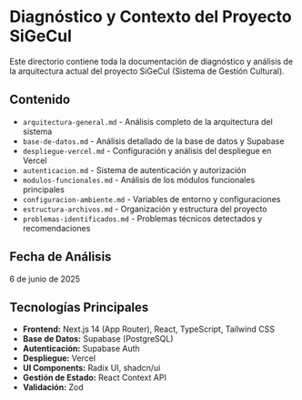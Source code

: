 # Diagnóstico y Contexto del Proyecto SiGeCul

Este directorio contiene toda la documentación de diagnóstico y análisis de la arquitectura actual del proyecto SiGeCul (Sistema de Gestión Cultural).

## Contenido

- `arquitectura-general.md` - Análisis completo de la arquitectura del sistema
- `base-de-datos.md` - Análisis detallado de la base de datos y Supabase
- `despliegue-vercel.md` - Configuración y análisis del despliegue en Vercel
- `autenticacion.md` - Sistema de autenticación y autorización
- `modulos-funcionales.md` - Análisis de los módulos funcionales principales
- `configuracion-ambiente.md` - Variables de entorno y configuraciones
- `estructura-archivos.md` - Organización y estructura del proyecto
- `problemas-identificados.md` - Problemas técnicos detectados y recomendaciones

## Fecha de Análisis
6 de junio de 2025

## Tecnologías Principales
- **Frontend:** Next.js 14 (App Router), React, TypeScript, Tailwind CSS
- **Base de Datos:** Supabase (PostgreSQL)
- **Autenticación:** Supabase Auth
- **Despliegue:** Vercel
- **UI Components:** Radix UI, shadcn/ui
- **Gestión de Estado:** React Context API
- **Validación:** Zod
